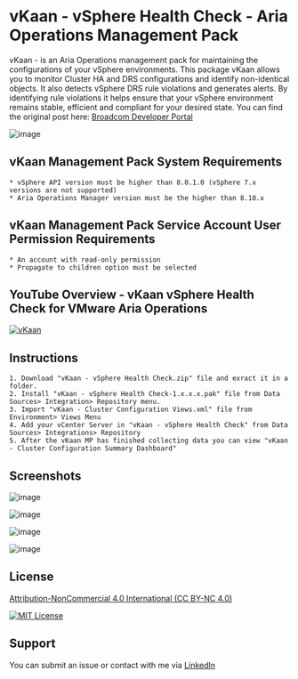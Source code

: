 # vKaan - vSphere Health Check - Aria Operations Management Pack 

vKaan - is an Aria Operations management pack for maintaining the configurations of your vSphere environments. This package vKaan allows you to monitor Cluster HA and DRS configurations and identify non-identical objects. It also detects vSphere DRS rule violations and generates alerts. By identifying rule violations it helps ensure that your vSphere environment remains stable, efficient and compliant for your desired state. You can find the original post here: [Broadcom Developer Portal](https://community.broadcom.com/developer-portal/viewdocument/vkaan-vsphere-health-check-aria?CommunityKey=d743a854-b7b6-437f-9698-4dd8983b11cf&tab=librarydocuments)

![image](https://github.com/vmbro/vKaan/assets/6716206/34f4dd01-0fb7-4767-896e-6c4385336d9d)


## vKaan Management Pack System Requirements
```
* vSphere API version must be higher than 8.0.1.0 (vSphere 7.x versions are not supported)
* Aria Operations Manager version must be the higher than 8.10.x
```

## vKaan Management Pack Service Account User Permission Requirements
```
* An account with read-only permission
* Propagate to children option must be selected
```

## YouTube Overview - vKaan vSphere Health Check for VMware Aria Operations
[![vKaan](http://img.youtube.com/vi/5BkNU1mqi4U/0.jpg)](https://www.youtube.com/watch?v=5BkNU1mqi4U "vKaan - vSphere Health Check for VMware Aria Operations
")

## Instructions
```
1. Download "vKaan - vSphere Health Check.zip" file and exract it in a folder.
2. Install "vKaan - vSphere Health Check-1.x.x.x.pak" file from Data Sources> Integration> Repository menu.
3. Import "vKaan - Cluster Configuration Views.xml" file from Environment> Views Menu
4. Add your vCenter Server in "vKaan - vSphere Health Check" from Data Sources> Integrations> Repository
5. After the vKaan MP has finished collecting data you can view "vKaan - Cluster Configuration Summary Dashboard"
```

## Screenshots

![image](https://github.com/vmbro/vKaan/assets/6716206/6f3c9dab-4b7b-4e76-8b9d-3f8a1a2515d7)

![image](https://github.com/vmbro/vKaan/assets/6716206/43e46d82-77c2-4027-9fce-84e52611a7e8)

![image](https://github.com/vmbro/vKaan/assets/6716206/3f635409-7b22-40b0-9cc0-b94fa6f85282)

![image](https://github.com/vmbro/vKaan/assets/6716206/c7ca66fb-884e-4d14-9172-feafa1a5ab9d)


## License

[Attribution-NonCommercial 4.0 International (CC BY-NC 4.0)](https://creativecommons.org/licenses/by-nc/4.0/)

[![MIT License](https://licensebuttons.net/l/by-nc/4.0/88x31.png)](https://creativecommons.org/licenses/by-nc/4.0/)

  
## Support

You can submit an issue or contact with me via [LinkedIn](https://www.linkedin.com/in/oyuzseven/)
